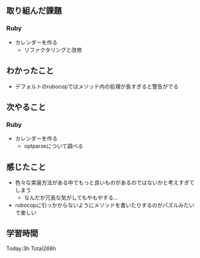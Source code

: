 ## 取り組んだ課題
### Ruby
- カレンダーを作る
  - リファクタリングと改修
## わかったこと
- デフォルトのrubocopではメソッド内の処理が長すぎると警告がでる
## 次やること
### Ruby
- カレンダーを作る
  - optparseについて調べる
## 感じたこと
- 色々な実装方法がある中でもっと良いものがあるのではないかと考えすぎてしまう
  - なんだか冗長な気がしてもやもやする...
- rubocopに引っかからないようにメソッドを書いたりするのがパズルみたいで楽しい
## 学習時間
Today:3h Total268h